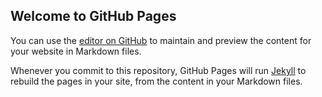 ## Welcome to GitHub Pages

You can use the [editor on GitHub](https://github.com/EnviroNorth/EnviroNorth.github.io/edit/master/index.md) to maintain and preview the content for your website in Markdown files.

Whenever you commit to this repository, GitHub Pages will run [Jekyll](https://jekyllrb.com/) to rebuild the pages in your site, from the content in your Markdown files.
